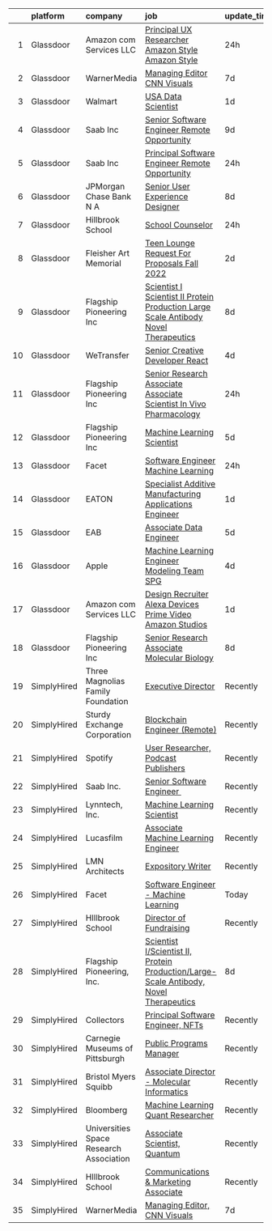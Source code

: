 

|    | platform    | company                                 | job                                                                                                                                                                                                                                                                                                                                                         | update_time   | location                |
|---:|:------------|:----------------------------------------|:------------------------------------------------------------------------------------------------------------------------------------------------------------------------------------------------------------------------------------------------------------------------------------------------------------------------------------------------------------|:--------------|:------------------------|
|  1 | Glassdoor   | Amazon com Services LLC                 | [Principal UX Researcher  Amazon Style  Amazon Style](https://www.glassdoor.com/partner/jobListing.htm?pos=103&ao=1136043&s=58&guid=000001816b42c34d9e4f57541c234207&src=GD_JOB_AD&t=SR&vt=w&cs=1_ef16fc79&cb=1655361946715&jobListingId=1007941226198&jrtk=3-0-1g5lk5grlihlb801-1g5lk5gs2ii0p801-3e73798e804d2d28-)                                        | 24h           | Seattle, WA             |
|  2 | Glassdoor   | WarnerMedia                             | [Managing Editor  CNN Visuals](https://www.glassdoor.com/partner/jobListing.htm?pos=102&ao=1136043&s=58&guid=000001816b42c34d9e4f57541c234207&src=GD_JOB_AD&t=SR&vt=w&cs=1_13ed2ffb&cb=1655361946715&jobListingId=1007927233663&jrtk=3-0-1g5lk5grlihlb801-1g5lk5gs2ii0p801-9269f9eb4ea3cb9c-)                                                               | 7d            | New York, NY            |
|  3 | Glassdoor   | Walmart                                 | [ USA  Data Scientist](https://www.glassdoor.com/partner/jobListing.htm?pos=113&ao=1136043&s=58&guid=000001816b42c34d9e4f57541c234207&src=GD_JOB_AD&t=SR&vt=w&cs=1_f50992ca&cb=1655361946716&jobListingId=1007938867297&jrtk=3-0-1g5lk5grlihlb801-1g5lk5gs2ii0p801-a20ba6b2d7921fa4-)                                                                       | 1d            | Bentonville, AR         |
|  4 | Glassdoor   | Saab Inc                                | [Senior Software Engineer   Remote Opportunity  ](https://www.glassdoor.com/partner/jobListing.htm?pos=118&ao=1136043&s=58&guid=000001816b42c34d9e4f57541c234207&src=GD_JOB_AD&t=SR&vt=w&cs=1_ba36f479&cb=1655361946716&jobListingId=1007921658215&jrtk=3-0-1g5lk5grlihlb801-1g5lk5gs2ii0p801-8c57ffd7d20659e3-)                                            | 9d            | Rhode Island            |
|  5 | Glassdoor   | Saab Inc                                | [Principal Software Engineer   Remote Opportunity  ](https://www.glassdoor.com/partner/jobListing.htm?pos=115&ao=1136043&s=58&guid=000001816b42c34d9e4f57541c234207&src=GD_JOB_AD&t=SR&vt=w&cs=1_eb9b8c7e&cb=1655361946716&jobListingId=1007942177394&jrtk=3-0-1g5lk5grlihlb801-1g5lk5gs2ii0p801-8cd0c058e658b1e3-)                                         | 24h           | Rhode Island            |
|  6 | Glassdoor   | JPMorgan Chase Bank  N A                | [Senior User Experience Designer](https://www.glassdoor.com/partner/jobListing.htm?pos=117&ao=1136043&s=58&guid=000001816b42c34d9e4f57541c234207&src=GD_JOB_AD&t=SR&vt=w&cs=1_596750cd&cb=1655361946716&jobListingId=1007922581206&jrtk=3-0-1g5lk5grlihlb801-1g5lk5gs2ii0p801-fc2f550faa126bec-)                                                            | 8d            | Chicago, IL             |
|  7 | Glassdoor   | Hillbrook School                        | [School Counselor](https://www.glassdoor.com/partner/jobListing.htm?pos=109&ao=1136043&s=58&guid=000001816b42c34d9e4f57541c234207&src=GD_JOB_AD&t=SR&vt=w&cs=1_9a7e04b7&cb=1655361946716&jobListingId=1007941141566&jrtk=3-0-1g5lk5grlihlb801-1g5lk5gs2ii0p801-5885891beb483b7a-)                                                                           | 24h           | Los Gatos, CA           |
|  8 | Glassdoor   | Fleisher Art Memorial                   | [Teen Lounge Request For Proposals  Fall 2022](https://www.glassdoor.com/partner/jobListing.htm?pos=112&ao=1136043&s=58&guid=000001816b42c34d9e4f57541c234207&src=GD_JOB_AD&t=SR&vt=w&cs=1_117380ec&cb=1655361946716&jobListingId=1007936990220&jrtk=3-0-1g5lk5grlihlb801-1g5lk5gs2ii0p801-7b0154a93d835f49-)                                               | 2d            | Philadelphia, PA        |
|  9 | Glassdoor   | Flagship Pioneering  Inc                | [Scientist I Scientist II  Protein Production Large Scale Antibody  Novel Therapeutics](https://www.glassdoor.com/partner/jobListing.htm?pos=107&ao=1136043&s=58&guid=000001816b42c34d9e4f57541c234207&src=GD_JOB_AD&t=SR&vt=w&ea=1&cs=1_ad5debd2&cb=1655361946715&jobListingId=1007924118352&jrtk=3-0-1g5lk5grlihlb801-1g5lk5gs2ii0p801-af24b43eba3540fb-) | 8d            | Boston, MA              |
| 10 | Glassdoor   | WeTransfer                              | [Senior Creative Developer   React](https://www.glassdoor.com/partner/jobListing.htm?pos=105&ao=1136043&s=58&guid=000001816b42c34d9e4f57541c234207&src=GD_JOB_AD&t=SR&vt=w&cs=1_81c06688&cb=1655361946715&jobListingId=1007932996123&jrtk=3-0-1g5lk5grlihlb801-1g5lk5gs2ii0p801-dfe1bee0c074c5cb-)                                                          | 4d            | New York, NY            |
| 11 | Glassdoor   | Flagship Pioneering  Inc                | [Senior Research Associate  Associate Scientist  In Vivo Pharmacology](https://www.glassdoor.com/partner/jobListing.htm?pos=116&ao=1136043&s=58&guid=000001816b42c34d9e4f57541c234207&src=GD_JOB_AD&t=SR&vt=w&ea=1&cs=1_279435ca&cb=1655361946716&jobListingId=1007942804290&jrtk=3-0-1g5lk5grlihlb801-1g5lk5gs2ii0p801-f1f39d0a212a4ade-)                  | 24h           | Boston, MA              |
| 12 | Glassdoor   | Flagship Pioneering  Inc                | [Machine Learning Scientist](https://www.glassdoor.com/partner/jobListing.htm?pos=101&ao=1136043&s=58&guid=000001816b42c34d9e4f57541c234207&src=GD_JOB_AD&t=SR&vt=w&cs=1_a8b18bd2&cb=1655361946715&jobListingId=1007931814750&jrtk=3-0-1g5lk5grlihlb801-1g5lk5gs2ii0p801-b8395492233b4de9-)                                                                 | 5d            | Cambridge, MA           |
| 13 | Glassdoor   | Facet                                   | [Software Engineer   Machine Learning](https://www.glassdoor.com/partner/jobListing.htm?pos=106&ao=1136043&s=58&guid=000001816b42c34d9e4f57541c234207&src=GD_JOB_AD&t=SR&vt=w&ea=1&cs=1_2f19db30&cb=1655361946715&jobListingId=1007942852875&jrtk=3-0-1g5lk5grlihlb801-1g5lk5gs2ii0p801-d72e5880989bd4aa-)                                                  | 24h           | San Francisco, CA       |
| 14 | Glassdoor   | EATON                                   | [Specialist   Additive Manufacturing Applications Engineer](https://www.glassdoor.com/partner/jobListing.htm?pos=110&ao=1136043&s=58&guid=000001816b42c34d9e4f57541c234207&src=GD_JOB_AD&t=SR&vt=w&cs=1_cbf3fda5&cb=1655361946716&jobListingId=1007939776388&jrtk=3-0-1g5lk5grlihlb801-1g5lk5gs2ii0p801-9bbfb668a3ac93a3-)                                  | 1d            | Southfield, MI          |
| 15 | Glassdoor   | EAB                                     | [Associate Data Engineer](https://www.glassdoor.com/partner/jobListing.htm?pos=111&ao=1136043&s=58&guid=000001816b42c34d9e4f57541c234207&src=GD_JOB_AD&t=SR&vt=w&cs=1_4358a273&cb=1655361946716&jobListingId=1007931687344&jrtk=3-0-1g5lk5grlihlb801-1g5lk5gs2ii0p801-1cee470797581f62-)                                                                    | 5d            | Remote                  |
| 16 | Glassdoor   | Apple                                   | [Machine Learning Engineer  Modeling Team   SPG](https://www.glassdoor.com/partner/jobListing.htm?pos=108&ao=1136043&s=58&guid=000001816b42c34d9e4f57541c234207&src=GD_JOB_AD&t=SR&vt=w&cs=1_ea1265ce&cb=1655361946716&jobListingId=1007932976063&jrtk=3-0-1g5lk5grlihlb801-1g5lk5gs2ii0p801-455c6a8fae1a93de-)                                             | 4d            | Cupertino, CA           |
| 17 | Glassdoor   | Amazon com Services LLC                 | [Design Recruiter  Alexa  Devices  Prime Video   Amazon Studios](https://www.glassdoor.com/partner/jobListing.htm?pos=104&ao=1136043&s=58&guid=000001816b42c34d9e4f57541c234207&src=GD_JOB_AD&t=SR&vt=w&cs=1_0b8f6fb9&cb=1655361946715&jobListingId=1007940037624&jrtk=3-0-1g5lk5grlihlb801-1g5lk5gs2ii0p801-4c5852f152ca5b23-)                             | 1d            | New York, NY            |
| 18 | Glassdoor   | Flagship Pioneering  Inc                | [Senior Research Associate  Molecular Biology](https://www.glassdoor.com/partner/jobListing.htm?pos=114&ao=1136043&s=58&guid=000001816b42c34d9e4f57541c234207&src=GD_JOB_AD&t=SR&vt=w&cs=1_b7a1d11c&cb=1655361946716&jobListingId=1007923907731&jrtk=3-0-1g5lk5grlihlb801-1g5lk5gs2ii0p801-8c9b8833c29e8013-)                                               | 8d            | Boston, MA              |
| 19 | SimplyHired | Three Magnolias Family Foundation       | [Executive Director](https://www.simplyhired.com/job/gGMorASM8LHGRSDG59aHHMqPryAtWOTnyDgul9fDhOwIkjyCB2VQ2Q?q=generative+art)                                                                                                                                                                                                                               | Recently      | Chattahoochee Hills, GA |
| 20 | SimplyHired | Sturdy Exchange Corporation             | [Blockchain Engineer (Remote)](https://www.simplyhired.com/job/EX4Tprg-Br7x4iaHJdOtyCi3WWTkQ9XlnoiScmX_0mHqKpcQzAvCeg?q=generative+art)                                                                                                                                                                                                                     | Recently      | Remote                  |
| 21 | SimplyHired | Spotify                                 | [User Researcher, Podcast Publishers](https://www.simplyhired.com/job/EzVMIseMCZYSeAe8tUzdjtWjHJ-Wvq5BdgEd8_u_SRAJIPadQ5NJFw?q=generative+art)                                                                                                                                                                                                              | Recently      | New York, NY            |
| 22 | SimplyHired | Saab Inc.                               | [Senior Software Engineer ﻿](https://www.simplyhired.com/job/XGxxSbi_pQmghBTdNfKG3BCaBxwKkfnYwjhpRjm-rIVPcxLAmzaDCg?q=generative+art)                                                                                                                                                                                                                       | Recently      | Remote                  |
| 23 | SimplyHired | Lynntech, Inc.                          | [Machine Learning Scientist](https://www.simplyhired.com/job/ufu_VB-ph6AoEQUeUko2zbfmpy49IKpMa1hvYNm5dXGCxPaJMc42dA?q=generative+art)                                                                                                                                                                                                                       | Recently      | College Station, TX     |
| 24 | SimplyHired | Lucasfilm                               | [Associate Machine Learning Engineer](https://www.simplyhired.com/job/XJTtzorP-cvC9W-T4C3Nbsj0BMgIlQp6ZwvKdhPLZqUll3uPYTuIAQ?q=generative+art)                                                                                                                                                                                                              | Recently      | San Francisco, CA       |
| 25 | SimplyHired | LMN Architects                          | [Expository Writer](https://www.simplyhired.com/job/a1jHGaTK1gJYKn2USiy4Z1z-YO3dfrYKeCKY8Ot2iF1c9vsuvud1aw?q=generative+art)                                                                                                                                                                                                                                | Recently      | Seattle, WA             |
| 26 | SimplyHired | Facet                                   | [Software Engineer - Machine Learning](https://www.simplyhired.com/job/rRl7LpYqGiIowLAwzbrNzMgXtXTFbKgtp-z9fo66PKEqX4Q6nYlO_w?q=generative+art)                                                                                                                                                                                                             | Today         | San Francisco, CA       |
| 27 | SimplyHired | HIllbrook School                        | [Director of Fundraising](https://www.simplyhired.com/job/ENKUisqEPyXa1cUA81a4-YhdtzebfyE0gA8nVSY6VQ4HA2qzcaOKGg?q=generative+art)                                                                                                                                                                                                                          | Recently      | Los Gatos, CA           |
| 28 | SimplyHired | Flagship Pioneering, Inc.               | [Scientist I/Scientist II, Protein Production/Large-Scale Antibody, Novel Therapeutics](https://www.simplyhired.com/job/UY2w1f0ky6aUM8bOOIigX31pcje8FT1RfaRURnWtIZ3FwIWa-5jg6A?q=generative+art)                                                                                                                                                            | 8d            | Boston, MA              |
| 29 | SimplyHired | Collectors                              | [Principal Software Engineer, NFTs](https://www.simplyhired.com/job/hEcR9YzX31LhT2wjnbH9imB6eB9jQRVa1313fWKIIT1XrLUZEpUlGg?q=generative+art)                                                                                                                                                                                                                | Recently      | Santa Ana, CA           |
| 30 | SimplyHired | Carnegie Museums of Pittsburgh          | [Public Programs Manager](https://www.simplyhired.com/job/rQF1LoeM8u6vDS4VVCsI7G01TKx5Brvg2PmHhYY2isCKOHmxvrvkWA?q=generative+art)                                                                                                                                                                                                                          | Recently      | Pittsburgh, PA          |
| 31 | SimplyHired | Bristol Myers Squibb                    | [Associate Director - Molecular Informatics](https://www.simplyhired.com/job/6LUET-00J9FC82jcNozqbzcnMlTzIUjvX0PgAVt3914OdorFX8oQvA?q=generative+art)                                                                                                                                                                                                       | Recently      | Cambridge, MA           |
| 32 | SimplyHired | Bloomberg                               | [Machine Learning Quant Researcher](https://www.simplyhired.com/job/VPoBWZeqtsL_I-8lUeUVH-XyL3kFT6mMxT20wo9--CNiv9Uav37p5Q?q=generative+art)                                                                                                                                                                                                                | Recently      | New York, NY            |
| 33 | SimplyHired | Universities Space Research Association | [Associate Scientist, Quantum](https://www.simplyhired.com/job/A_kNwmPauICIfo5Qu5V7PVE0zdmhMpn6G33lWYk4RtzR6S2AfVqQ5A?q=generative+art)                                                                                                                                                                                                                     | Recently      | Mountain View, CA       |
| 34 | SimplyHired | HIllbrook School                        | [Communications & Marketing Associate](https://www.simplyhired.com/job/2MBebvIOj_Hp5gq3FFNayjvwoxn4Pb440_8DT_CXG_1WV2F-P3BN4Q?q=generative+art)                                                                                                                                                                                                             | Recently      | Los Gatos, CA           |
| 35 | SimplyHired | WarnerMedia                             | [Managing Editor, CNN Visuals](https://www.simplyhired.com/job/99COydvCuoGs3EaZNZe8A1truKP7Ba7ZV9KpwCcY0KKn3atGjlacYA?q=generative+art)                                                                                                                                                                                                                     | 7d            | New York, NY            |